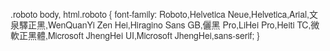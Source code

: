.roboto body, html.roboto {
    font-family: Roboto,Helvetica Neue,Helvetica,Arial,文泉驛正黑,WenQuanYi Zen Hei,Hiragino Sans GB,儷黑 Pro,LiHei Pro,Heiti TC,微軟正黑體,Microsoft JhengHei UI,Microsoft JhengHei,sans-serif;
}
<style>
:root {
    --nc-primary: #ee4d2d;
    --nc-primary-bg: #fef6f5;
    --nc-primary-gradient: linear-gradient(#ee4d2d,#ff7337);
    --nc-secondary-blue: #0046ab;
    --nc-secondary-yellow: #eda500;
    --nc-secondary-green: #26aa99;
    --nc-error: #ee2c4a;
    --nc-error-bg: #fff4f4;
    --nc-caution: #f69113;
    --nc-caution-bg: #fff8e4;
    --nc-success: #30b566;
    --nc-success-bg: #f7fffe;
    --nc-text-primary: rgba(0,0,0,.87);
    --nc-text-primary-o: #212121;
    --nc-text-secondary: rgba(0,0,0,.65);
    --nc-text-secondary-o: #595959;
    --nc-text-tertiary: rgba(0,0,0,.54);
    --nc-text-tertiary-o: #757575;
    --nc-text-link: #0088ff;
    --nc-util-mask: rgba(0,0,0,.4);
    --nc-util-disabled: rgba(0,0,0,.26);
    --nc-util-disabled-o: #bdbdbd;
    --nc-util-line: rgba(0,0,0,.09);
    --nc-util-line-o: #e8e8e8;
    --nc-util-bg: #f5f5f5;
    --nc-util-placeholder: #fafafa;
    --nc-util-pressed: rgba(0,0,0,.05);
    --nt-font-regular-f: -apple-system,'HelveticaNeue','Helvetica Neue','Roboto','Droid Sans',Arial,sans-serif;
    --nt-font-regular-w: 400;
    --nt-font-medium-f: -apple-system,'HelveticaNeue-Medium','Helvetica Neue','Roboto','Droid Sans',Arial,sans-serif;
    --nt-font-medium-w: 500;
    --nt-font-bold-f: -apple-system,'HelveticaNeue-Bold','Helvetica Neue','Roboto','Droid Sans','Arial Bold',Arial,sans-serif;
    --nt-font-bold-w: 700;
    --nt-size-foot: .625rem;
    --nt-size-foot-l: .75rem;
    --nt-size-foot-lp: .75rem;
    --nt-size-foot-t: 1rem;
    --nt-size-foot-tp: 1rem;
    --nt-size-small: .75rem;
    --nt-size-small-l: .875rem;
    --nt-size-small-lp: 1.25rem;
    --nt-size-small-t: 1.125rem;
    --nt-size-small-tp: 1.125rem;
    --nt-size-normal: .875rem;
    --nt-size-normal-l: 1rem;
    --nt-size-normal-lp: 1.25rem;
    --nt-size-normal-t: 1.375rem;
    --nt-size-normal-tp: 1.375rem;
    --nt-size-large: 1rem;
    --nt-size-large-l: 1.25rem;
Show All Properties (19 more)
}
:root {
    --focus-indicator-color: rgba(0,0,0,0.87);
    --focus-indicator-stroke-width: 2px;
    --focus-indicator-spacing: 4px;
    --focus-indicator-border-radius: 2px;
    --brand-primary-color: #ee4d2d;
    --brand-primary-light-color: rgba(255,87,34,0.1);
}
body, html {
    font-family: Helvetica Neue,Helvetica,Arial,文泉驛正黑,WenQuanYi Zen Hei,Hiragino Sans GB,儷黑 Pro,LiHei Pro,Heiti TC,微軟正黑體,Microsoft JhengHei UI,Microsoft JhengHei,sans-serif;
    color: rgba(0,0,0,.8);
    line-height: 1.2;
}
html {
    font-family: sans-serif;
    -ms-text-size-adjust: 100%;
    -webkit-text-size-adjust: 100%;
}
html[Attributes Style] {
    direction: ltr;
    unicode-bidi: isolate;
    -webkit-locale: "en";
}
user agent stylesheet
html {
    display: block;
